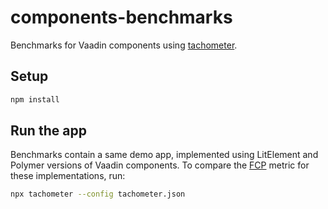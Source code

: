 # components-benchmarks

Benchmarks for Vaadin components using [tachometer](https://github.com/PolymerLabs/tachometer/).

## Setup

```sh
npm install
```

## Run the app

Benchmarks contain a same demo app, implemented using LitElement and Polymer versions of Vaadin
components. To compare the [FCP](https://web.dev/fcp/) metric for these implementations, run:

```sh
npx tachometer --config tachometer.json
```
